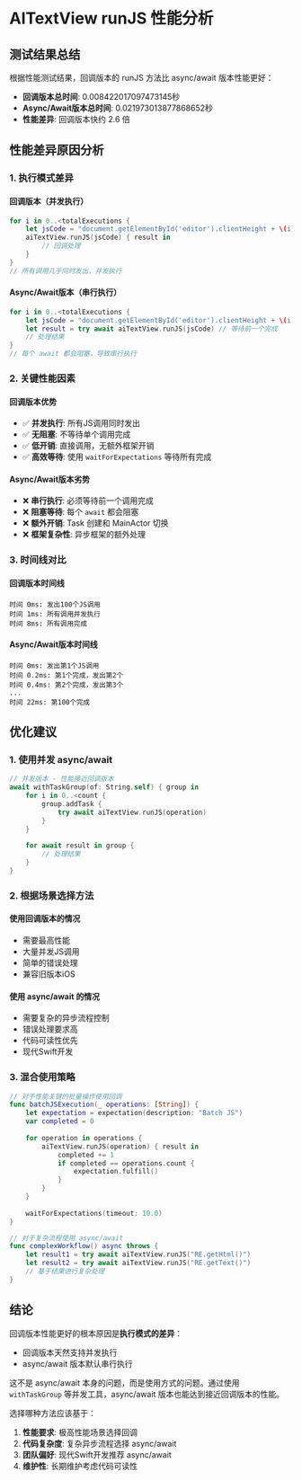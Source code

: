 # AITextView runJS 性能分析

## 测试结果总结

根据性能测试结果，回调版本的 runJS 方法比 async/await 版本性能更好：

- **回调版本总时间**: 0.008422017097473145秒
- **Async/Await版本总时间**: 0.021973013877868652秒
- **性能差异**: 回调版本快约 2.6 倍

## 性能差异原因分析

### 1. 执行模式差异

#### 回调版本（并发执行）
```swift
for i in 0..<totalExecutions {
    let jsCode = "document.getElementById('editor').clientHeight + \(i)"
    aiTextView.runJS(jsCode) { result in
        // 回调处理
    }
}
// 所有调用几乎同时发出，并发执行
```

#### Async/Await版本（串行执行）
```swift
for i in 0..<totalExecutions {
    let jsCode = "document.getElementById('editor').clientHeight + \(i)"
    let result = try await aiTextView.runJS(jsCode) // 等待前一个完成
    // 处理结果
}
// 每个 await 都会阻塞，导致串行执行
```

### 2. 关键性能因素

#### 回调版本优势
- ✅ **并发执行**: 所有JS调用同时发出
- ✅ **无阻塞**: 不等待单个调用完成
- ✅ **低开销**: 直接调用，无额外框架开销
- ✅ **高效等待**: 使用 `waitForExpectations` 等待所有完成

#### Async/Await版本劣势
- ❌ **串行执行**: 必须等待前一个调用完成
- ❌ **阻塞等待**: 每个 `await` 都会阻塞
- ❌ **额外开销**: Task 创建和 MainActor 切换
- ❌ **框架复杂性**: 异步框架的额外处理

### 3. 时间线对比

#### 回调版本时间线
```
时间 0ms: 发出100个JS调用
时间 1ms: 所有调用并发执行
时间 8ms: 所有调用完成
```

#### Async/Await版本时间线
```
时间 0ms: 发出第1个JS调用
时间 0.2ms: 第1个完成，发出第2个
时间 0.4ms: 第2个完成，发出第3个
...
时间 22ms: 第100个完成
```

## 优化建议

### 1. 使用并发 async/await
```swift
// 并发版本 - 性能接近回调版本
await withTaskGroup(of: String.self) { group in
    for i in 0..<count {
        group.addTask {
            try await aiTextView.runJS(operation)
        }
    }
    
    for await result in group {
        // 处理结果
    }
}
```

### 2. 根据场景选择方法

#### 使用回调版本的情况
- 需要最高性能
- 大量并发JS调用
- 简单的错误处理
- 兼容旧版本iOS

#### 使用 async/await 的情况
- 需要复杂的异步流程控制
- 错误处理要求高
- 代码可读性优先
- 现代Swift开发

### 3. 混合使用策略
```swift
// 对于性能关键的批量操作使用回调
func batchJSExecution(_ operations: [String]) {
    let expectation = expectation(description: "Batch JS")
    var completed = 0
    
    for operation in operations {
        aiTextView.runJS(operation) { result in
            completed += 1
            if completed == operations.count {
                expectation.fulfill()
            }
        }
    }
    
    waitForExpectations(timeout: 10.0)
}

// 对于复杂流程使用 async/await
func complexWorkflow() async throws {
    let result1 = try await aiTextView.runJS("RE.getHtml()")
    let result2 = try await aiTextView.runJS("RE.getText()")
    // 基于结果进行复杂处理
}
```

## 结论

回调版本性能更好的根本原因是**执行模式的差异**：
- 回调版本天然支持并发执行
- async/await 版本默认串行执行

这不是 async/await 本身的问题，而是使用方式的问题。通过使用 `withTaskGroup` 等并发工具，async/await 版本也能达到接近回调版本的性能。

选择哪种方法应该基于：
1. **性能要求**: 极高性能场景选择回调
2. **代码复杂度**: 复杂异步流程选择 async/await
3. **团队偏好**: 现代Swift开发推荐 async/await
4. **维护性**: 长期维护考虑代码可读性
